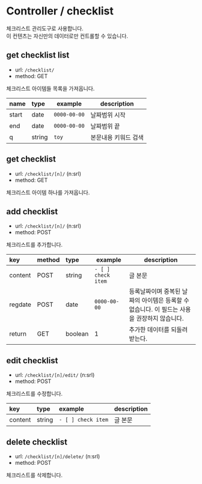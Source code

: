 # Controller / checklist

체크리스트 관리도구로 사용합니다.  
이 컨텐츠는 자신만의 데이터로만 컨트롤할 수 있습니다.

## get checklist list

- url: `/checklist/`
- method: GET

체크리스트 아이템들 목록을 가져옵니다.

| name  | type   | example      | description |
|:------|:-------|--------------|-------------|
| start | date   | `0000-00-00` | 날짜범위 시작     |
| end   | date   | `0000-00-00` | 날짜범위 끝      |
| q     | string | `toy`        | 본문내용 키워드 검색 |


## get checklist

- url: `/checklist/[n]/` (n:srl)
- method: GET

체크리스트 아이템 하나를 가져옵니다.


## add checklist

- url: `/checklist/[n]/` (n:srl)
- method: POST

체크리스트를 추가합니다.

| key     | method | type    | example            | description                                          |
|:--------|:-------|:--------|--------------------|------------------------------------------------------|
| content | POST   | string  | `- [ ] check item` | 글 본문                                                 |
| regdate | POST   | date    | `0000-00-00`       | 등록날짜이며 중복된 날짜의 아이템은 등록할 수 없습니다. 이 필드는 사용을 권장하지 않습니다. |
| return  | GET    | boolean | 1                  | 추가한 데이터를 되돌려 받는다.                                    |


## edit checklist

- url: `/checklist/[n]/edit/` (n:srl)
- method: POST

체크리스트를 수정합니다.

| key     | type   | example            | description |
|:--------|:-------|:-------------------|-------------|
| content | string | `- [ ] check item` | 글 본문        |


## delete checklist

- url: `/checklist/[n]/delete/` (n:srl)
- method: POST

체크리스트를 삭제합니다.
